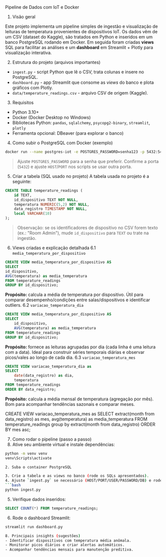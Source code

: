 Pipeline de Dados com IoT e Docker

1. Visão geral

Este projeto implementa um pipeline simples de ingestão e visualização de leituras de temperatura
provenientes de dispositivos IoT.
Os dados vêm de um CSV (dataset do Kaggle), são tratados em Python e inseridos em um banco
PostgreSQL rodando em Docker.
Em seguida foram criadas **views** SQL para facilitar as análises e um **dashboard** em Streamlit +
Plotly para visualização interativa.

2. Estrutura do projeto (arquivos importantes)

- `ingest.py` - script Python que lê o CSV, trata colunas e insere no PostgreSQL.
- `dashboard.py` - app Streamlit que consome as _views_ do banco e plota gráficos com Plotly.
- `data/temperature_readings.csv` - arquivo CSV de origem (Kaggle).

3. Requisitos

- Python 3.10+
- Docker (Docker Desktop no Windows)
- Bibliotecas Python: `pandas`, `sqlalchemy`, `psycopg2-binary`, `streamlit`, `plotly`
- Ferramenta opcional: DBeaver (para explorar o banco)

4. Como subir o PostgreSQL com Docker (exemplo)

```bash
docker run --name postgres-iot -e POSTGRES_PASSWORD=senha123 -p 5432:5432 -d postgres
```

> Ajuste `POSTGRES_PASSWORD` para a senha que preferir. Confirme a porta (`5432`) e ajuste
> `HOST`/`PORT` nos scripts se usar outra porta.

5. Criar a tabela (SQL usado no projeto)
   A tabela usada no projeto é a seguinte:

```sql
CREATE TABLE temperature_readings (
    id TEXT,
    id_dispositivo TEXT NOT NULL,
    temperatura NUMERIC(5,2) NOT NULL,
    data_registro TIMESTAMP NOT NULL,
    local VARCHAR(10) 
);
```



> Observação: se os identificadores de dispositivo no CSV forem texto (ex.: "Room Admin"), mude
> `id_dispositivo` para `TEXT` ou trate na ingestão.

6. Views criadas e explicação detalhada
   6.1 `media_temperatura_por_dispositivo`

```sql
CREATE VIEW media_temperatura_por_dispositivo AS
SELECT
id_dispositivo,
AVG(temperatura) as media_temperatura
FROM temperature_readings
GROUP BY id_dispositivo;
```

**Propósito:** calcula a média de temperatura por dispositivo. Útil para comparar desempenho/condições
entre salas/dispositivos e identificar outliers.
6.2 `variacao_temperatura_dia`

```sql
CREATE VIEW media_temperatura_por_dispositivo AS
SELECT 
	id_dispositivo,
	AVG(temperatura) as media_temperatura
FROM temperature_readings
GROUP BY id_dispositivo;

```

**Propósito:** fornece as leituras agrupadas por dia (cada linha é uma leitura com a data). Ideal para
construir séries temporais diárias e observar picos/vales ao longo de cada dia.
6.3 `variacao_temperatura_mes`

```sql
CREATE VIEW variacao_temperatura_dia as
SELECT 
	date(data_registro) as dia,
	temperatura
FROM temperature_readings
ORDER BY data_registro;
```

**Propósito:** calcula a média mensal de temperatura (agregação por mês). Bom para acompanhar
tendências sazonais e comparar meses.

CREATE VIEW variacao_temperatura_mes as
SELECT 
	extract(month from data_registro) as mes,
	avg(temperatura) as media_temperatura
FROM temperature_readings
group by 
	extract(month from data_registro)
ORDER BY 
	mes asc;


7. Como rodar o pipeline (passo a passo)
1. Ative seu ambiente virtual e instale dependências:

````bash
python -m venv venv
venv\Scripts\activate

2. Suba o container PostgreSQL

3. Crie a tabela e as views no banco (rode os SQLs apresentados).
4. Ajuste `ingest.py` se necessário (HOST/PORT/USER/PASSWORD/DB) e rode:
```bash
python ingest.py
````

5. Verifique dados inseridos:

```sql
SELECT COUNT(*) FROM temperature_readings;
```

6. Rode o dashboard Streamlit:

```bash
streamlit run dashboard.py

8. Principais insights (sugestões)
- Identificar dispositivos com temperatura média anômala.
- Monitorar picos diários e criar alertas automáticos.
- Acompanhar tendências mensais para manutenção preditiva.
```
